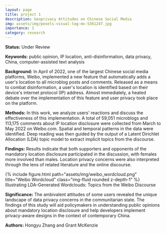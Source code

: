 ```yaml
---
layout: page
title: project 1
description: Geoprivacy Attitudes on Chinese Social Media
img: assets/img/pexels-visual-tag-mx-5361247.jpg
importance: 1
category: research
---
```


<b>Status:</b> Under Review 

<b>Keywords:</b> public opinion, IP location, anti-disinformation, data privacy, China, computer-assisted text analysis

<b>Background:</b> In April of 2022, one of the largest Chinese social media platforms, Weibo, implemented a new feature that automatically adds a user's location to all microblog posts and comments. Released as a means to combat disinformation, a user's location is identified based on their device's internet protocol (IP) address. Almost immediately, a heated debate over the implementation of this feature and user privacy took place on the platform. 

<b>Methods:</b> In this work, we analyze users' reactions and discuss the effectiveness of this implementation. A total of 59,051 microblogs and 113,175 comments about IP location disclosure were collected from March to May 2022 on Weibo.com. Spatial and temporal patterns in the data were identified. Deep reading was then guided by the output of a Latent Dirichlet Allocation (LDA) topic model to extract implicit topics from the discourse. 

<b>Findings:</b> Results indicate that both supporters and opponents of the mandatory location disclosure participated in the discussion, with females more involved than males. Location privacy concerns were also interpreted through the lens of related literature and the online discourse. 

<div class="row">
    <div class="col-sm mt-3 mt-md-0">
        {% include figure.html path="assets/img/weibo_wordcloud.png" title="Weibo Wordcloud" class="img-fluid rounded z-depth-1" %}
    </div>
</div>
<div class="caption">
    Illustrating LDA-Generated Wordclouds: Topics from the Weibo Discourse
</div>

<b>Significance:</b> The ambivalent attitudes of some users revealed the unique landscape of data privacy concerns in the communitarian state. The findings of this study will aid policymakers in understanding public opinions about mandatory location disclosure and help developers implement privacy-aware designs in the context of contemporary China. 

<b>Authors:</b> Hongyu Zhang and Grant McKenzie 
